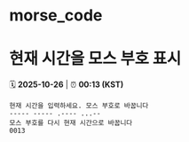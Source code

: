 # morse_code
# 현재 시간을 모스 부호 표시
<!-- MORSE_TIME_START -->
🗓️ **2025-10-26** | ⏰ **00:13 (KST)**

```
현재 시간을 입력하세요. 모스 부호로 바꿉니다
----- ----- .---- ...--
모스 부호를 다시 현재 시간으로 바꿉니다
0013
```
<!-- MORSE_TIME_END -->
